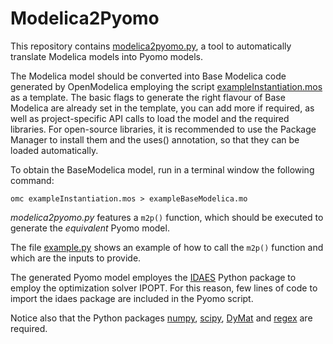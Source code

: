 # Modelica2Pyomo

This repository contains [modelica2pyomo.py](./modelica2pyomo.py), a tool to automatically translate Modelica models into Pyomo models.

The Modelica model should be converted into Base Modelica code generated by OpenModelica employing the script [exampleInstantiation.mos](./exampleInstantiation.mos) as a template. The basic flags to generate the right flavour of Base Modelica are already set in the template, you can add more if required, as well as project-specific API calls to load the model and the required libraries. For open-source libraries, it is recommended to use the Package Manager to install them and the uses() annotation, so that they can be loaded automatically.

To obtain the BaseModelica model, run in a terminal window the following command:

```console
omc exampleInstantiation.mos > exampleBaseModelica.mo
```

*modelica2pyomo.py* features a `m2p()` function, which should be executed to generate the *equivalent* Pyomo model.

The file [example.py](./example.py) shows an example of how to call the `m2p()` function and which are the inputs to provide.

The generated Pyomo model employes the [IDAES](https://idaes-pse.readthedocs.io/en/stable/index.html) Python package to employ the optimization solver IPOPT. For this reason, few lines of code to import the idaes package are included in the Pyomo script.

Notice also that the Python packages [numpy](https://numpy.org/), [scipy](https://scipy.org/), [DyMat](https://github.com/jraedler/DyMat) and [regex](https://github.com/mrabarnett/mrab-regex) are required.
